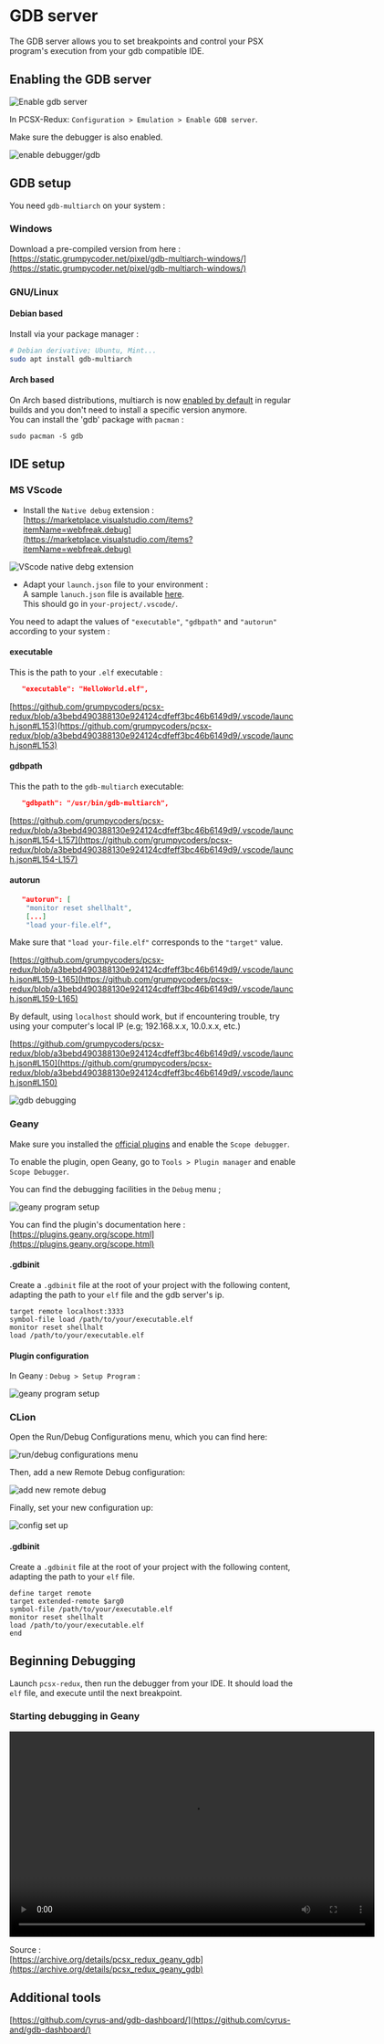# GDB server 

The GDB server allows you to set breakpoints  and control your PSX program's execution from your gdb compatible IDE.

## Enabling the GDB server

![Enable gdb server](./images/gdb-server-enable.png)  

In PCSX-Redux:  `Configuration > Emulation > Enable GDB server`.   

Make sure the debugger is also enabled.  

![enable debugger/gdb](./images/pcsx_enable_debugger.png)  

## GDB setup

You need `gdb-multiarch` on your system :

### Windows

Download a pre-compiled version from here : [https://static.grumpycoder.net/pixel/gdb-multiarch-windows/](https://static.grumpycoder.net/pixel/gdb-multiarch-windows/)

### GNU/Linux

#### Debian based

Install via your package manager :

```bash
# Debian derivative; Ubuntu, Mint...
sudo apt install gdb-multiarch
```

#### Arch based

On Arch based distributions, multiarch is now [enabled by default](https://gitlab.archlinux.org/archlinux/packaging/packages/gdb/-/blob/main/PKGBUILD?ref_type=heads#L50) in regular builds and you don't need to install a specific version anymore.  
You can install the 'gdb' package with `pacman` :  
```
sudo pacman -S gdb
```

## IDE setup

### MS VScode

  * Install the `Native debug`  extension :  
  [https://marketplace.visualstudio.com/items?itemName=webfreak.debug](https://marketplace.visualstudio.com/items?itemName=webfreak.debug)

![VScode native debg extension](./images/vscode_native_debug.png)  

  * Adapt your `launch.json` file to your environment :  
  A sample `lanuch.json` file is available [here](https://github.com/grumpycoders/pcsx-redux/blob/main/.vscode/launch.json).  
  This should go in `your-project/.vscode/`.  
  
  You need to adapt the values of `"executable"`, `"gdbpath"` and `"autorun"` according to your system :
  
#### executable

  This is the path to your `.elf` executable :  
```json
   "executable": "HelloWorld.elf",
```
  [https://github.com/grumpycoders/pcsx-redux/blob/a3bebd490388130e924124cdfeff3bc46b6149d9/.vscode/launch.json#L153](https://github.com/grumpycoders/pcsx-redux/blob/a3bebd490388130e924124cdfeff3bc46b6149d9/.vscode/launch.json#L153) 

#### gdbpath

  This the path to the `gdb-multiarch` executable:  
```json
   "gdbpath": "/usr/bin/gdb-multiarch",
```
  [https://github.com/grumpycoders/pcsx-redux/blob/a3bebd490388130e924124cdfeff3bc46b6149d9/.vscode/launch.json#L154-L157](https://github.com/grumpycoders/pcsx-redux/blob/a3bebd490388130e924124cdfeff3bc46b6149d9/.vscode/launch.json#L154-L157)

#### autorun

```json
   "autorun": [
    "monitor reset shellhalt",
    [...]
    "load your-file.elf",
```

  Make sure that `"load your-file.elf"` corresponds to the `"target"` value.  
  
  [https://github.com/grumpycoders/pcsx-redux/blob/a3bebd490388130e924124cdfeff3bc46b6149d9/.vscode/launch.json#L159-L165](https://github.com/grumpycoders/pcsx-redux/blob/a3bebd490388130e924124cdfeff3bc46b6149d9/.vscode/launch.json#L159-L165)
  
  By default, using `localhost` should work, but if encountering trouble, try using your computer's local IP (e.g; 192.168.x.x, 10.0.x.x, etc.)

  [https://github.com/grumpycoders/pcsx-redux/blob/a3bebd490388130e924124cdfeff3bc46b6149d9/.vscode/launch.json#L150](https://github.com/grumpycoders/pcsx-redux/blob/a3bebd490388130e924124cdfeff3bc46b6149d9/.vscode/launch.json#L150)

![gdb debugging](./images/pcsx-gdb-debug.png)

### Geany

Make sure you installed the [official plugins](https://www.geany.org/download/releases/#geany-plugins-releases) and enable the `Scope debugger`.

To enable the plugin, open Geany, go to `Tools > Plugin manager` and enable `Scope Debugger`.

You can find the debugging facilities  in the `Debug` menu ;

![geany program setup](./images/geany-gdb-scope-menu.png)

You can find the plugin's documentation here : [https://plugins.geany.org/scope.html](https://plugins.geany.org/scope.html)

#### .gdbinit

Create a `.gdbinit` file at the root of your project with the following content, adapting the path to your `elf` file and the gdb server's ip.

```
target remote localhost:3333
symbol-file load /path/to/your/executable.elf
monitor reset shellhalt
load /path/to/your/executable.elf
```

#### Plugin configuration 

In Geany : `Debug > Setup Program` :  

![geany program setup](./images/geany-gdb-scope-options.png)

### CLion

Open the Run/Debug Configurations menu, which you can find here:

![run/debug configurations menu](./images/clion-edit-configurations.png)

Then, add a new Remote Debug configuration:

![add new remote debug](./images/clion-add-new-configuration.png)

Finally, set your new configuration up:

![config set up](./images/clion-remote-debug-setup.png)

#### .gdbinit

Create a `.gdbinit` file at the root of your project with the following content, adapting the path to your `elf` file.

```
define target remote
target extended-remote $arg0
symbol-file /path/to/your/executable.elf
monitor reset shellhalt
load /path/to/your/executable.elf
end
```

## Beginning Debugging

Launch `pcsx-redux`, then run the debugger from your IDE. It should load the `elf` file, and execute until the next breakpoint.

### Starting debugging in Geany

<video width="640" height="360" controls>
  <source src="https://archive.org/download/pcsx_redux_geany_gdb/pcsx_redux_geany_gdb.webm" type="video/webm">
Your browser does not support the video tag.
</video>

Source :  
[https://archive.org/details/pcsx_redux_geany_gdb](https://archive.org/details/pcsx_redux_geany_gdb)


## Additional tools

[https://github.com/cyrus-and/gdb-dashboard/](https://github.com/cyrus-and/gdb-dashboard/)
